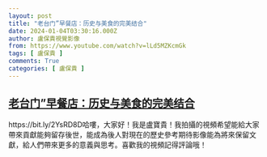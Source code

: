 ```yaml
---
layout: post
title: "老台门”早餐店：历史与美食的完美结合"
date: 2024-01-04T03:30:16.000Z
author: 盧保貴視覺影像
from: https://www.youtube.com/watch?v=lLd5MZKcmGk
tags: [ 盧保貴 ]
comments: True
categories: [ 盧保貴 ]
---
```

<!--1704339016000-->
[老台门”早餐店：历史与美食的完美结合](https://www.youtube.com/watch?v=lLd5MZKcmGk)
------

<div>
https://bit.ly/2YsRD8D哈嘍，大家好！我是盧寶貴！我拍攝的視頻希望能給大家帶來貢獻能夠留存後世，能成為後人對現在的歷史參考期待影像能為將來保留文獻，給人們帶來更多的意義與思考。喜歡我的視頻記得評論哦！
</div>
